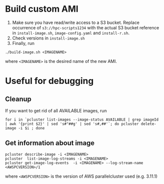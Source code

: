# Build custom AMI 

1. Make sure you have read/write access to a S3 bucket. Replace occurrence of `s3://hpc-scripts1234` with the actual S3 bucket reference in `install-image.sh`, `image-config.yaml` and `install-r.sh`. 
2. Check versions in `install-image.sh`
3. Finally, run 
```
./build-image.sh <IMAGENAME>
```
where `<IMAGENAME>` is the desired name of the new AMI.

# Useful for debugging 

## Cleanup 

If you want to get rid of all AVAILABLE images, run

```
for i in `pcluster list-images --image-status AVAILABLE | grep imageId | awk '{print $2}' | sed 's#"##g' | sed 's#,##'`; do pcluster delete-image -i $i ; done
```

## Get information about image 

```
pcluster describe-image -i <IMAGENAME>
pcluster  list-image-log-streams -i <IMAGENAME>
pcluster get-image-log-events  -i <IMAGENAME> --log-stream-name <AWSPCVERSION>/1
```

where `<AWSPCVERSION>` is the version of AWS parallelcluster used (e.g. 3.11.1)  
